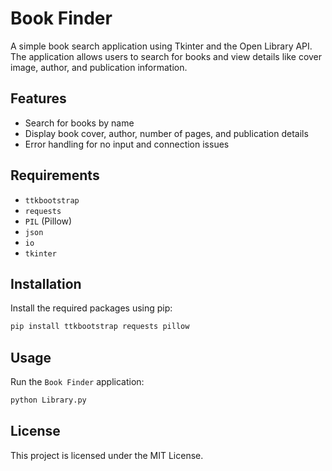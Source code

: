 
# Book Finder

A simple book search application using Tkinter and the Open Library API. The application allows users to search for books and view details like cover image, author, and publication information.

## Features

- Search for books by name
- Display book cover, author, number of pages, and publication details
- Error handling for no input and connection issues

## Requirements

- `ttkbootstrap`
- `requests`
- `PIL` (Pillow)
- `json`
- `io`
- `tkinter`

## Installation

Install the required packages using pip:

```bash
pip install ttkbootstrap requests pillow
```

## Usage

Run the `Book Finder` application:

```bash
python Library.py
```

## License

This project is licensed under the MIT License.
